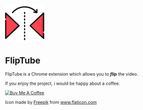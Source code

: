 ![alt-text](img/reflektieren128.png "FlipTube Logo")

# FlipTube

FlipTube is a Chrome extension which allows you to **_flip_** the video.

If you enjoy the project, i would be happy about a coffee.

<a href="https://www.buymeacoffee.com/tjanik" target="_blank"><img height="36" src="https://cdn.buymeacoffee.com/buttons/default-blue.png" alt="Buy Me A Coffee" style="height: 51px !important;width: 217px !important;" ></a>


Icon made by [Freepik](https://www.flaticon.com/de/autoren/freepik) from www.flaticon.com
